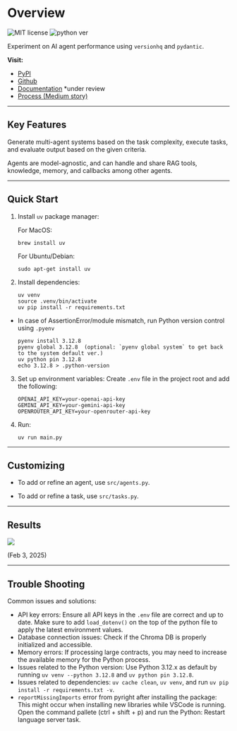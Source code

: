 # Overview

![MIT license](https://img.shields.io/badge/License-MIT-green)
![python ver](https://img.shields.io/badge/Python-3.11/3.12-orange)


Experiment on AI agent performance using `versionhq` and `pydantic`.


**Visit:**

- [PyPI](https://pypi.org/project/versionhq/)
- [Github](https://github.com/versionHQ/multi-agent-system)
- [Documentation](https://chief-oxygen-8a2.notion.site/Documentation-17e923685cf98001a5fad5c4b2acd79b?pvs=4) *under review
- [Process (Medium story)](https://medium.com/@kuriko-iwai/48d42fc57b71)

<hr />

## Key Features

Generate multi-agent systems based on the task complexity, execute tasks, and evaluate output based on the given criteria. 

Agents are model-agnostic, and can handle and share RAG tools, knowledge, memory, and callbacks among other agents.


<hr />

## Quick Start

1. Install `uv` package manager:

   For MacOS:

   ```
   brew install uv
   ```

   For Ubuntu/Debian:

   ```
   sudo apt-get install uv
   ```

2. Install dependencies:
   ```
   uv venv
   source .venv/bin/activate
   uv pip install -r requirements.txt
   ```

* In case of AssertionError/module mismatch, run Python version control using `.pyenv`
   ```
   pyenv install 3.12.8
   pyenv global 3.12.8  (optional: `pyenv global system` to get back to the system default ver.)
   uv python pin 3.12.8
   echo 3.12.8 > .python-version
   ```

3. Set up environment variables:
   Create `.env` file in the project root and add the following:
   ```
   OPENAI_API_KEY=your-openai-api-key
   GEMINI_API_KEY=your-gemini-api-key
   OPENROUTER_API_KEY=your-openrouter-api-key
   ```

4. Run:
   ```
   uv run main.py
   ```

<hr />

## Customizing

- To add or refine an agent, use `src/agents.py`.

- To add or refine a task, use `src/tasks.py`.


<hr />

## Results

<img src="https://res.cloudinary.com/dfeirxlea/image/upload/v1738634968/pj_m_test/ulzp0wi0rptq61vkirkq.png">

(Feb 3, 2025)

<hr />

## Trouble Shooting

Common issues and solutions:
- API key errors: Ensure all API keys in the `.env` file are correct and up to date. Make sure to add `load_dotenv()` on the top of the python file to apply the latest environment values.
- Database connection issues: Check if the Chroma DB is properly initialized and accessible.
- Memory errors: If processing large contracts, you may need to increase the available memory for the Python process.
- Issues related to the Python version: Use Python 3.12.x as default by running `uv venv --python 3.12.8` and `uv python pin 3.12.8`.
- Issues related to dependencies: `uv cache clean`, `uv venv`, and run `uv pip install -r requirements.txt -v`.
- `reportMissingImports` error from pyright after installing the package: This might occur when installing new libraries while VSCode is running. Open the command pallete (ctrl + shift + p) and run the Python: Restart language server task.
